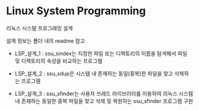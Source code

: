 # Linux System Programming
리눅스 시스템 프로그래밍 설계

설계 정보는 폴더 내의 readme 참고

- LSP_설계_1 :  ssu_sindex는 지정한 파일 또는 디렉토리의 이름을 탐색해서 파일 및 디렉토리의 속성을 비교하는 프로그램

- LSP_설계_2 :  ssu_sdup은 시스템 내 존재하는 동일(중복)한 파일을 찾고 삭제하는 프로그램

- LSP_설계_3 :  ssu_sfinder는 사용자 쓰레드 라이브러리를 이용하여 리눅스 시스템 내 존재하는 동일한 중복 파일을 찾고 삭제 및 복원하는 ssu_sfinder 프로그램 구현
